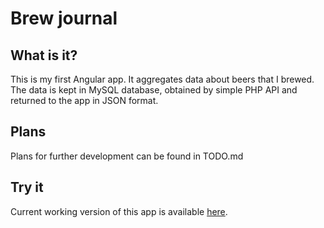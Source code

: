 # Brew journal

## What is it?

This is my first Angular app. It aggregates data about beers that I brewed. The data is kept in MySQL database, obtained by simple PHP API and returned to the app in JSON format.

## Plans
Plans for further development can be found in TODO.md 

## Try it
Current working version of this app is available [here](https://brew.pawelwnuk.pl).
